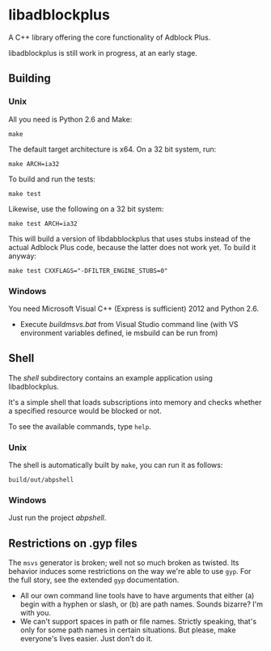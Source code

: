 libadblockplus
==============

A C++ library offering the core functionality of Adblock Plus.

libadblockplus is still work in progress, at an early stage.

Building
--------

### Unix

All you need is Python 2.6 and Make:

    make

The default target architecture is x64. On a 32 bit system, run:

    make ARCH=ia32

To build and run the tests:

    make test

Likewise, use the following on a 32 bit system:

    make test ARCH=ia32

This will build a version of libdabblockplus that uses stubs instead
of the actual Adblock Plus code, because the latter does not work
yet. To build it anyway:

    make test CXXFLAGS="-DFILTER_ENGINE_STUBS=0"

### Windows

You need Microsoft Visual C++ (Express is sufficient) 2012
and Python 2.6.

- Execute *buildmsvs.bat* from Visual Studio command line (with VS environment variables defined, ie msbuild can be run from)

Shell
-----

The _shell_ subdirectory contains an example application using libadblockplus.

It's a simple shell that loads subscriptions into memory and checks
whether a specified resource would be blocked or not.

To see the available commands, type `help`.

### Unix

The shell is automatically built by `make`, you can run it as follows:

    build/out/abpshell

### Windows

Just run the project *abpshell*.

Restrictions on .gyp files
--------------------------

The `msvs` generator is broken; well not so much broken as twisted.
Its behavior induces some restrictions on the way we're able to use `gyp`.
For the full story, see the extended `gyp` documentation.

* All our own command line tools have to have arguments that 
    either (a) begin with a hyphen or slash, 
    or (b) are path names. Sounds bizarre? I'm with you.
* We can't support spaces in path or file names. 
    Strictly speaking, that's only for some path names in certain situations. 
    But please, make everyone's lives easier. 
    Just don't do it.
